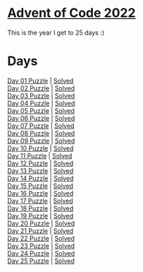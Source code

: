 # [Advent of Code 2022](https://adventofcode.com/2022/about)

This is the year I get to 25 days :)

# Days

[Day 01 Puzzle](https://adventofcode.com/2022/day/1) | [Solved](day01/puzzle.py)\
[Day 02 Puzzle](https://adventofcode.com/2022/day/2) | [Solved](day02/puzzle.py)\
[Day 03 Puzzle](https://adventofcode.com/2022/day/3) | [Solved](day03/puzzle.py)\
[Day 04 Puzzle](https://adventofcode.com/2022/day/4) | [Solved](day04/puzzle.py)\
[Day 05 Puzzle](https://adventofcode.com/2022/day/5) | [Solved](day05/puzzle.py)\
[Day 06 Puzzle](https://adventofcode.com/2022/day/6) | [Solved](day06/puzzle.py)\
[Day 07 Puzzle](https://adventofcode.com/2022/day/7) | [Solved](day07/puzzle.py)\
[Day 08 Puzzle](https://adventofcode.com/2022/day/8) | [Solved](day08/puzzle.py)\
[Day 09 Puzzle](https://adventofcode.com/2022/day/9) | [Solved](day09/puzzle.py)\
[Day 10 Puzzle](https://adventofcode.com/2022/day/10) | [Solved](day10/puzzle.py)\
[Day 11 Puzzle](https://adventofcode.com/2022/day/11) | [Solved](day11/puzzle.py)\
[Day 12 Puzzle](https://adventofcode.com/2022/day/12) | [Solved](day12/puzzle.py)\
[Day 13 Puzzle](https://adventofcode.com/2022/day/13) | [Solved](day13/puzzle.py)\
[Day 14 Puzzle](https://adventofcode.com/2022/day/14) | [Solved](day14/puzzle.py)\
[Day 15 Puzzle](https://adventofcode.com/2022/day/15) | [Solved](day15/puzzle.py)\
[Day 16 Puzzle](https://adventofcode.com/2022/day/16) | [Solved](day16/puzzle.py)\
[Day 17 Puzzle](https://adventofcode.com/2022/day/17) | [Solved](day17/puzzle.py)\
[Day 18 Puzzle](https://adventofcode.com/2022/day/18) | [Solved](day18/puzzle.py)\
[Day 19 Puzzle](https://adventofcode.com/2022/day/19) | [Solved](day19/puzzle.py)\
[Day 20 Puzzle](https://adventofcode.com/2022/day/20) | [Solved](day20/puzzle.py)\
[Day 21 Puzzle](https://adventofcode.com/2022/day/21) | [Solved](day21/puzzle.py)\
[Day 22 Puzzle](https://adventofcode.com/2022/day/22) | [Solved](day22/puzzle.py)\
[Day 23 Puzzle](https://adventofcode.com/2022/day/23) | [Solved](day23/puzzle.py)\
[Day 24 Puzzle](https://adventofcode.com/2022/day/24) | [Solved](day24/puzzle.py)\
[Day 25 Puzzle](https://adventofcode.com/2022/day/25) | [Solved](day25/puzzle.py)
